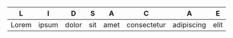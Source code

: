 | L     | I     | D     | S   | A    | C           | A          | E    | D    |
| ----- | ----- | ----- | --- | ---- | ----------- | ---------- | ---- | ---- |
| Lorem | ipsum | dolor | sit | amet | consectetur | adipiscing | elit | Duis |
